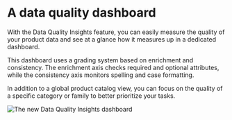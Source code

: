 # A data quality dashboard 

With the Data Quality Insights feature, you can easily measure the quality of your product data and see at a glance how it measures up in a dedicated dashboard.

This dashboard uses a grading system based on enrichment and consistency. The enrichment axis checks required and optional attributes, while the consistency axis monitors spelling and case formatting.

In addition to a global product catalog view, you can focus on the quality of a specific category or family to better prioritize your tasks.

![The new Data Quality Insights dashboard](../img/DataQualityInsights_dashboard.png)
